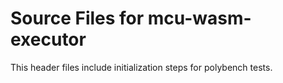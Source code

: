 # Source Files for mcu-wasm-executor

This header files include initialization steps for polybench tests.